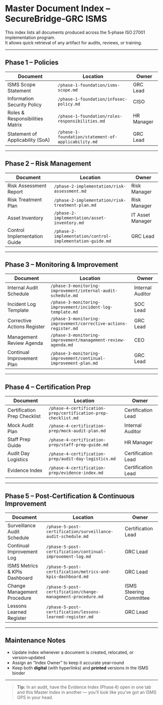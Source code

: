 #  Master Document Index – SecureBridge‑GRC ISMS

This index lists all documents produced across the 5‑phase ISO 27001 implementation program.  
It allows quick retrieval of any artifact for audits, reviews, or training.

---

##  Phase 1 – Policies

| Document | Location | Owner |
|----------|----------|-------|
| ISMS Scope Statement | `/phase-1-foundation/isms-scope.md` | GRC Lead |
| Information Security Policy | `/phase-1-foundation/infosec-policy.md` | CISO |
| Roles & Responsibilities Matrix | `/phase-1-foundation/roles-responsibilities.md` | HR Manager |
| Statement of Applicability (SoA) | `/phase-1-foundation/statement-of-applicability.md` | GRC Lead |

---

##  Phase 2 – Risk Management

| Document | Location | Owner |
|----------|----------|-------|
| Risk Assessment Report | `/phase-2-implementation/risk-assessment.md` | Risk Manager |
| Risk Treatment Plan | `/phase-2-implementation/risk-treatment-plan.md` | Risk Manager |
| Asset Inventory | `/phase-2-implementation/asset-inventory.md` | IT Asset Manager |
| Control Implementation Guide | `/phase-2-implementation/control-implementation-guide.md` | GRC Lead |

---

##  Phase 3 – Monitoring & Improvement

| Document | Location | Owner |
|----------|----------|-------|
| Internal Audit Schedule | `/phase-3-monitoring-improvement/internal-audit-schedule.md` | Internal Auditor |
| Incident Log Template | `/phase-3-monitoring-improvement/incident-log-template.md` | SOC Lead |
| Corrective Actions Register | `/phase-3-monitoring-improvement/corrective-actions-register.md` | GRC Lead |
| Management Review Agenda | `/phase-3-monitoring-improvement/management-review-agenda.md` | CEO |
| Continual Improvement Plan | `/phase-3-monitoring-improvement/continual-improvement-plan.md` | GRC Lead |

---

##  Phase 4 – Certification Prep

| Document | Location | Owner |
|----------|----------|-------|
| Certification Prep Checklist | `/phase-4-certification-prep/certification-prep-checklist.md` | Certification Lead |
| Mock Audit Plan | `/phase-4-certification-prep/mock-audit-plan.md` | Internal Auditor |
| Staff Prep Guide | `/phase-4-certification-prep/staff-prep-guide.md` | HR Manager |
| Audit Day Logistics | `/phase-4-certification-prep/audit-day-logistics.md` | Certification Lead |
| Evidence Index | `/phase-4-certification-prep/evidence-index.md` | Certification Lead |

---

##  Phase 5 – Post‑Certification & Continuous Improvement

| Document | Location | Owner |
|----------|----------|-------|
| Surveillance Audit Schedule | `/phase-5-post-certification/surveillance-audit-schedule.md` | Certification Lead |
| Continual Improvement Log | `/phase-5-post-certification/continual-improvement-log.md` | GRC Lead |
| ISMS Metrics & KPIs Dashboard | `/phase-5-post-certification/metrics-and-kpis-dashboard.md` | GRC Lead |
| Change Management Procedure | `/phase-5-post-certification/change-management-procedure.md` | ISMS Steering Committee |
| Lessons Learned Register | `/phase-5-post-certification/lessons-learned-register.md` | GRC Lead |

---

##  Maintenance Notes

- Update index whenever a document is created, relocated, or version‑updated  
- Assign an “Index Owner” to keep it accurate year‑round  
- Keep both **digital** (with hyperlinks) and **printed** versions in the ISMS binder

---

> **Tip:** In an audit, have the Evidence Index (Phase 4) open in one tab and this Master Index in another — you’ll look like you’ve got an ISMS GPS in your head.
